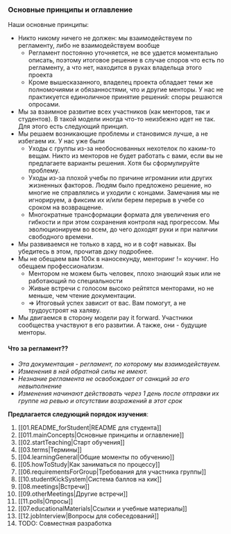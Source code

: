 ### Основные принципы и оглавление

Наши основные принципы:
- Никто никому ничего не должен: мы взаимодействуем по регламенту,
   либо не взаимодействуем вообще
  - Регламент постоянно уточняется, не все удается моментально описать, поэтому итоговое решение в случае споров
     что есть по регламенту, а что нет, находится в руках владельца этого проекта
  - Кроме вышесказанного, владелец проекта обладает теми же полномочиями и обязанностями, что и другие менторы.
     У нас не практикуется единоличное принятие решений: споры решаются опросами.
- Мы за взаимное развитие всех участников (как менторов, так и студентов).
   В такой модели иногда что-то неизбежно идет не так. Для этого есть следующий принцип.
- Мы решаем возникающие проблемы и становимся лучше, а не избегаем их. У нас уже были
  - Уходы с группы из-за необоснованных нехотелок по каким-то вещам.
     Никто из менторов не будет работать с вами, если вы не предлагаете варианты решения.
     Хотя бы сформулируйте проблему.
  - Уходы из-за плохой учебы по причине игромании или других жизненных факторов.
     Людям было предложено решение, но многие не справлялись и уходили с концами.
     Замечания мы не игнорируем, а фиксим их и/или берем перерыв в учебе со сроком на возвращение.
  - Многократные трансформации формата для увеличения его гибкости и при этом сохранения контроля над прогрессом.
     Мы эволюционируем во всем, до чего доходят руки и при наличии свободного времени.
- Мы развиваемся не только в хард, но и в софт навыках. Вы убедитесь в этом, прочитав доку подробнее.
- Мы не обещаем вам 100к в наносекунду, менторинг != коучинг. Но обещаем профессионализм.
  - Ментором не можем быть человек, плохо знающий язык или не работающий по специальности
  - Живые встречи с голосом высоко рейтятся менторами, но не меньше, чем чтение документации.
  - => Итоговый успех зависит от вас. Вам помогут, а не трудоустроят на халяву.
- Мы двигаемся в сторону модели pay it forward. Участники сообщества участвуют в его развитии.
   А также, они - будущие менторы.

#### Что за регламент??

- _Эта документация - регламент, по которому мы взаимодействуем._
- _Изменения в ней обратной силы не имеют._
- _Незнание регламента не освобождает от санкций за его невыполнение_
- _Изменения начинают действовать через 1 день после отправки их группе на ревью и отсутствии возражений в этот срок_

**Предлагается следующий порядок изучения**:

1. [[01.README_forStudent|README для студента]]
2. [[011.mainConcepts|Основные принципы и оглавление]]
3. [[02.startTeaching|Старт обучения]]
4. [[03.terms|Термины]]
5. [[04.learningGeneral|Общие моменты по обучению]]
6. [[05.howToStudy|Как заниматься по процессу]]
7. [[06.requirementsForGroup|Требования для участника группы]]
8. [[10.studentKickSystem|Система баллов на кик]]
9. [[08.meetings|Встречи]]
10. [[09.otherMeetings|Другие встречи]]
11. [[11.polls|Опросы]]
12. [[07.educationalMaterials|Ссылки и учебные материалы]]
13. [[12.jobInterview|Вопросы для собеседований]]
14. TODO: Совместная разработка
